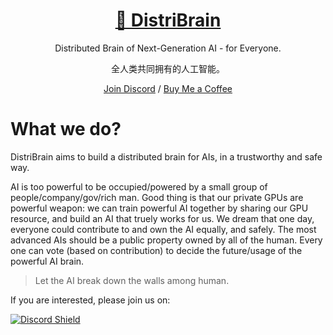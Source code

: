 <div align="center">

<h1 align="center">
<a href="https://www.distribrain.com" target="_blank">🧠 DistriBrain</a>
</h1>

Distributed Brain of Next-Generation AI - for Everyone.

全人类共同拥有的人工智能。

[Join Discord](https://discord.gg/JQ3pZRPZ) / [Buy Me a Coffee](https://www.buymeacoffee.com/doem1997)

</div>

# What we do?
DistriBrain aims to build a distributed brain for AIs, in a trustworthy and safe way.

AI is too powerful to be occupied/powered by a small group of people/company/gov/rich man. Good thing is that our private GPUs are powerful weapon: we can train powerful AI together by sharing our GPU resource, and build an AI that truely works for us. We dream that one day, everyone could contribute to and own the AI equally, and safely. The most advanced AIs should be a public property owned by all of the human. Every one can vote (based on contribution) to decide the future/usage of the powerful AI brain.

> Let the AI break down the walls among human.

If you are interested, please join us on:

[![Discord Shield](https://discordapp.com/api/guilds/1103936287964143657/widget.png?style=banner2)](https://discord.gg/JQ3pZRPZ)
